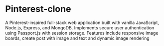 # Pinterest-clone
A Pinterest-inspired full-stack web application built with vanilla JavaScript, Node.js, Express, and MongoDB. Implements secure user authentication using Passport.js with session storage. Features include responsive image boards, create post with image and text and dynamic image rendering 
